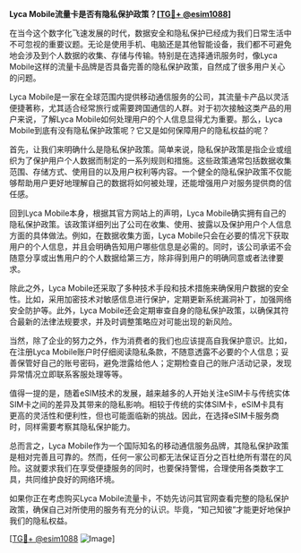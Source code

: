 **Lyca Mobile流量卡是否有隐私保护政策？[[TG💪+ @esim1088](https://t.me/s/esim1088)]**

在当今这个数字化飞速发展的时代，数据安全和隐私保护已经成为我们日常生活中不可忽视的重要议题。无论是使用手机、电脑还是其他智能设备，我们都不可避免地会涉及到个人数据的收集、存储与传输。特别是在选择通讯服务时，像Lyca Mobile这样的流量卡品牌是否具备完善的隐私保护政策，自然成了很多用户关心的问题。

Lyca Mobile是一家在全球范围内提供移动通信服务的公司，其流量卡产品以灵活便捷著称，尤其适合经常旅行或需要跨国通信的人群。对于初次接触这类产品的用户来说，了解Lyca Mobile如何处理用户的个人信息显得尤为重要。那么，Lyca Mobile到底有没有隐私保护政策呢？它又是如何保障用户的隐私权益的呢？

首先，让我们来明确什么是隐私保护政策。简单来说，隐私保护政策是指企业或组织为了保护用户个人数据而制定的一系列规则和措施。这些政策通常包括数据收集范围、存储方式、使用目的以及用户权利等内容。一个健全的隐私保护政策不仅能够帮助用户更好地理解自己的数据将如何被处理，还能增强用户对服务提供商的信任感。

回到Lyca Mobile本身，根据其官方网站上的声明，Lyca Mobile确实拥有自己的隐私保护政策。该政策详细列出了公司在收集、使用、披露以及保护用户个人信息方面的具体做法。例如，在数据收集方面，Lyca Mobile只会在必要的情况下获取用户的个人信息，并且会明确告知用户哪些信息是必需的。同时，该公司承诺不会随意分享或出售用户的个人数据给第三方，除非得到用户的明确同意或者法律要求。

除此之外，Lyca Mobile还采取了多种技术手段和技术措施来确保用户数据的安全性。比如，采用加密技术对敏感信息进行保护，定期更新系统漏洞补丁，加强网络安全防护等。此外，Lyca Mobile还会定期审查自身的隐私保护政策，以确保其符合最新的法律法规要求，并及时调整策略应对可能出现的新风险。

当然，除了企业的努力之外，作为消费者的我们也应该提高自我保护意识。比如，在注册Lyca Mobile账户时仔细阅读隐私条款，不随意透露不必要的个人信息；妥善保管好自己的账号密码，避免泄露给他人；定期检查自己的账户活动记录，发现异常情况立即联系客服处理等等。

值得一提的是，随着eSIM技术的发展，越来越多的人开始关注eSIM卡与传统实体SIM卡之间的差异及其带来的隐私影响。相较于传统的实体SIM卡，eSIM卡具有更高的灵活性和便利性，但也可能面临新的挑战。因此，在选择eSIM卡服务商时，同样需要考察其隐私保护能力。

总而言之，Lyca Mobile作为一个国际知名的移动通信服务品牌，其隐私保护政策是相对完善且可靠的。然而，任何一家公司都无法保证百分之百杜绝所有潜在的风险。这就要求我们在享受便捷服务的同时，也要保持警惕，合理使用各类数字工具，共同维护良好的网络环境。

如果你正在考虑购买Lyca Mobile流量卡，不妨先访问其官网查看完整的隐私保护政策，确保自己对所使用的服务有充分的认识。毕竟，“知己知彼”才能更好地保护我们的隐私权益。

[[TG💪+ @esim1088](https://t.me/s/esim1088) ![Image](https://i.postimg.cc/4NQfJmqS/Snipaste-2025-05-13-00-14-12.png)]